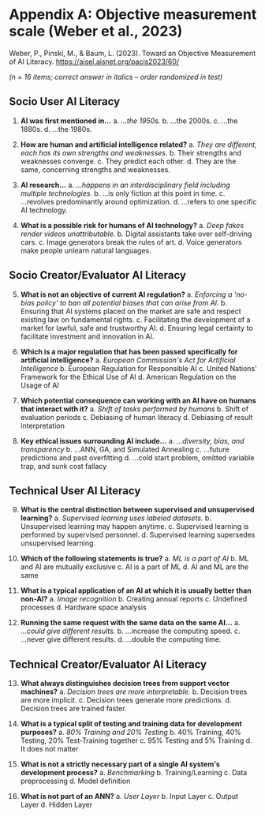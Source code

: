 # Appendix A: Objective measurement scale (Weber et al., 2023)


Weber, P., Pinski, M., & Baum, L. (2023). Toward an Objective Measurement of AI Literacy. https://aisel.aisnet.org/pacis2023/60/


*(n = 16 items; correct answer in italics – order randomized in test)*

## Socio User AI Literacy

1.  **AI was first mentioned in...**
    a.  *...the 1950s.*
    b.  ...the 2000s.
    c.  ...the 1880s.
    d.  ...the 1980s.

2.  **How are human and artificial intelligence related?**
    a.  *They are different, each has its own strengths and weaknesses.*
    b.  Their strengths and weaknesses converge.
    c.  They predict each other.
    d.  They are the same, concerning strengths and weaknesses.

3.  **AI research...**
    a.  *...happens in an interdisciplinary field including multiple technologies.*
    b.  ...is only fiction at this point in time.
    c.  ...revolves predominantly around optimization.
    d.  ...refers to one specific AI technology.

4.  **What is a possible risk for humans of AI technology?**
    a.  *Deep fakes render videos unattributable.*
    b.  Digital assistants take over self-driving cars.
    c.  Image generators break the rules of art.
    d.  Voice generators make people unlearn natural languages.

## Socio Creator/Evaluator AI Literacy

5.  **What is not an objective of current AI regulation?**
    a.  *Enforcing a 'no-bias policy' to ban all potential biases that can arise from AI.*
    b.  Ensuring that AI systems placed on the market are safe and respect existing law on fundamental rights.
    c.  Facilitating the development of a market for lawful, safe and trustworthy AI.
    d.  Ensuring legal certainty to facilitate investment and innovation in AI.

6.  **Which is a major regulation that has been passed specifically for artificial intelligence?**
    a.  *European Commission's Act for Artificial Intelligence*
    b.  European Regulation for Responsible AI
    c.  United Nations' Framework for the Ethical Use of AI
    d.  American Regulation on the Usage of AI

7.  **Which potential consequence can working with an AI have on humans that interact with it?**
    a.  *Shift of tasks performed by humans*
    b.  Shift of evaluation periods
    c.  Debiasing of human literacy
    d.  Debiasing of result interpretation

8.  **Key ethical issues surrounding AI include...**
    a.  *...diversity, bias, and transparency*
    b.  ...ANN, GA, and Simulated Annealing
    c.  ...future predictions and past overfitting
    d.  ...cold start problem, omitted variable trap, and sunk cost fallacy

## Technical User AI Literacy

9.  **What is the central distinction between supervised and unsupervised learning?**
    a.  *Supervised learning uses labeled datasets.*
    b.  Unsupervised learning may happen anytime.
    c.  Supervised learning is performed by supervised personnel.
    d.  Supervised learning supersedes unsupervised learning.

10. **Which of the following statements is true?**
    a.  *ML is a part of AI*
    b.  ML and AI are mutually exclusive
    c.  AI is a part of ML
    d.  AI and ML are the same

11. **What is a typical application of an AI at which it is usually better than non-AI?**
    a.  *Image recognition*
    b.  Creating annual reports
    c.  Undefined processes
    d.  Hardware space analysis

12. **Running the same request with the same data on the same AI...**
    a.  *...could give different results.*
    b.  ...increase the computing speed.
    c.  ...never give different results.
    d.  ...double the computing time.

## Technical Creator/Evaluator AI Literacy

13. **What always distinguishes decision trees from support vector machines?**
    a.  *Decision trees are more interpretable.*
    b.  Decision trees are more implicit.
    c.  Decision trees generate more predictions.
    d.  Decision trees are trained faster.

14. **What is a typical split of testing and training data for development purposes?**
    a.  *80% Training and 20% Testing*
    b.  40% Training, 40% Testing, 20% Test-Training together
    c.  95% Testing and 5% Training
    d.  It does not matter

15. **What is not a strictly necessary part of a single AI system's development process?**
    a.  *Benchmarking*
    b.  Training/Learning
    c.  Data preprocessing
    d.  Model definition

16. **What is not part of an ANN?**
    a.  *User Layer*
    b.  Input Layer
    c.  Output Layer
    d.  Hidden Layer